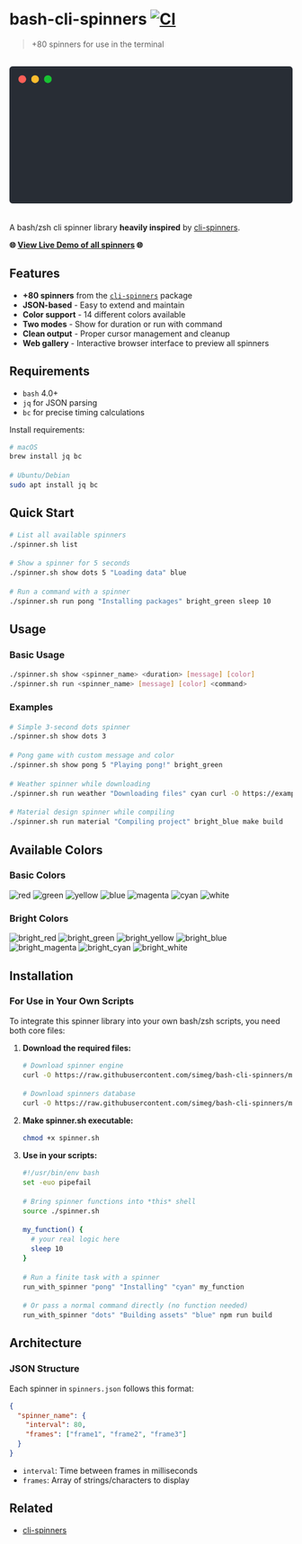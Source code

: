 # bash-cli-spinners [![CI](https://github.com/simeg/bash-cli-spinners/actions/workflows/ci.yml/badge.svg)](https://github.com/simeg/bash-cli-spinners/actions/workflows/ci.yml)
> +80 spinners for use in the terminal

<p align="center">
        <br>
        <img width="700" src="assets/demo.svg">
        <br>
        <br>
    </p>

A bash/zsh cli spinner library **heavily inspired** by
[cli-spinners](https://github.com/sindresorhus/cli-spinners).

**🌐 <a href="https://simeg.github.io/bash-cli-spinners/" target="_blank">View Live Demo of all spinners</a> 🌐**

## Features

- **+80 spinners** from the [`cli-spinners`](https://github.com/sindresorhus/cli-spinners) package
- **JSON-based** - Easy to extend and maintain
- **Color support** - 14 different colors available
- **Two modes** - Show for duration or run with command
- **Clean output** - Proper cursor management and cleanup
- **Web gallery** - Interactive browser interface to preview all spinners

## Requirements

- `bash` 4.0+
- `jq` for JSON parsing
- `bc` for precise timing calculations

Install requirements:
```bash
# macOS
brew install jq bc

# Ubuntu/Debian
sudo apt install jq bc
```

## Quick Start

```bash
# List all available spinners
./spinner.sh list

# Show a spinner for 5 seconds
./spinner.sh show dots 5 "Loading data" blue

# Run a command with a spinner
./spinner.sh run pong "Installing packages" bright_green sleep 10
```

## Usage

### Basic Usage
```bash
./spinner.sh show <spinner_name> <duration> [message] [color]
./spinner.sh run <spinner_name> [message] [color] <command>
```

### Examples
```bash
# Simple 3-second dots spinner
./spinner.sh show dots 3

# Pong game with custom message and color
./spinner.sh show pong 5 "Playing pong!" bright_green

# Weather spinner while downloading
./spinner.sh run weather "Downloading files" cyan curl -O https://example.com/file.zip

# Material design spinner while compiling
./spinner.sh run material "Compiling project" bright_blue make build
```

## Available Colors

### Basic Colors
![red](https://img.shields.io/badge/red-red?style=flat&color=CD5C5C) ![green](https://img.shields.io/badge/green-green?style=flat&color=228B22) ![yellow](https://img.shields.io/badge/yellow-yellow?style=flat&color=DAA520) ![blue](https://img.shields.io/badge/blue-blue?style=flat&color=4169E1) ![magenta](https://img.shields.io/badge/magenta-magenta?style=flat&color=DA70D6) ![cyan](https://img.shields.io/badge/cyan-cyan?style=flat&color=20B2AA) ![white](https://img.shields.io/badge/white-white?style=flat&color=F5F5F5)

### Bright Colors
![bright_red](https://img.shields.io/badge/bright__red-bright_red?style=flat&color=FF6B6B) ![bright_green](https://img.shields.io/badge/bright__green-bright_green?style=flat&color=51CF66) ![bright_yellow](https://img.shields.io/badge/bright__yellow-bright_yellow?style=flat&color=FFD93D) ![bright_blue](https://img.shields.io/badge/bright__blue-bright_blue?style=flat&color=74C0FC) ![bright_magenta](https://img.shields.io/badge/bright__magenta-bright_magenta?style=flat&color=F783AC) ![bright_cyan](https://img.shields.io/badge/bright__cyan-bright_cyan?style=flat&color=66D9EF) ![bright_white](https://img.shields.io/badge/bright__white-bright_white?style=flat&color=FFFFFF)

## Installation

### For Use in Your Own Scripts

To integrate this spinner library into your own bash/zsh scripts, you need both
core files:

1. **Download the required files:**
   ```bash
   # Download spinner engine
   curl -O https://raw.githubusercontent.com/simeg/bash-cli-spinners/main/spinner.sh

   # Download spinners database
   curl -O https://raw.githubusercontent.com/simeg/bash-cli-spinners/main/spinners.json
   ```

2. **Make spinner.sh executable:**
   ```bash
   chmod +x spinner.sh
   ```

3. **Use in your scripts:**
   ```bash
   #!/usr/bin/env bash
   set -euo pipefail

   # Bring spinner functions into *this* shell
   source ./spinner.sh

   my_function() {
     # your real logic here
     sleep 10
   }

   # Run a finite task with a spinner
   run_with_spinner "pong" "Installing" "cyan" my_function

   # Or pass a normal command directly (no function needed)
   run_with_spinner "dots" "Building assets" "blue" npm run build
   ```

## Architecture

### JSON Structure

Each spinner in `spinners.json` follows this format:
```json
{
  "spinner_name": {
    "interval": 80,
    "frames": ["frame1", "frame2", "frame3"]
  }
}
```

- `interval`: Time between frames in milliseconds
- `frames`: Array of strings/characters to display

## Related

- [cli-spinners](https://github.com/sindresorhus/cli-spinners)
